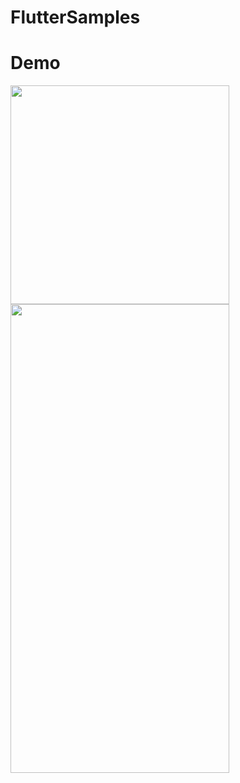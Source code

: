 # FlutterSamples

# Demo
<p float="left">  
  <img src="https://raw.githubusercontent.com/hasan-hm1/circular_menu/master/doc/bottom_center.gif" width="350">
  <img src="https://github.com/retroportalstudio/spincircle_bottom_bar/blob/master/spincircle_bottom_bar.gif" width="350" height="750">
</p>
